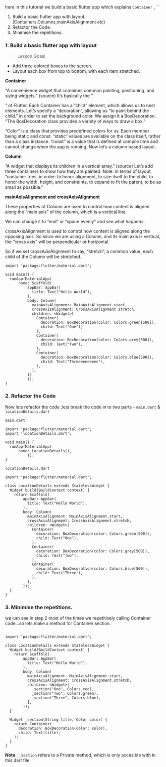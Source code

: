 


# 
here in this tutorial we build a basic flutter app which explains `Container` , ``

1. Build a basic flutter app with layout (Containers,Columns,mainAxisAlignment etc)
2. Refactor the Code.
3. Minimise the repetitions.



### 1. Build a basic flutter app with layout

> Lesson Goals
- Add three colored boxes to the screen.
- Layout each box from top to bottom, with each item stretched.


**Container**

"A convenience widget that combines common painting, positioning, and sizing widgets." (source) It’s basically the “<div>” of Flutter. 
Each Container has a “child” element, which allows us to nest elements. 
Let’s specify a “decoration”, allowing us “to paint behind the child.” in order to set the background color. We assign it a BoxDecoration. "The BoxDecoration class provides a variety of ways to draw a box." 

“Color” is a class that provides predefined colors for us. Each member being static and const. “static” values are available on the class itself, rather than a class instance. “const” is a value that is defined at compile time and cannot change when the app is running.
Now let’s a column based layout.


**Column**

“A widget that displays its children in a vertical array.” (source)
Let’s add three containers to show how they are painted. Note:  In terms of layout, “container tries, in order: to honor alignment, to size itself to the child, to honor the width, height, and constraints, to expand to fit the parent, to be as small as possible.” 


**mainAxisAlignment and crossAxisAlignment**

These properties of Column are used to control how content is aligned along the “main axis” of the column, which is a vertical line. 
 
 
We can change it to “end” or “space evenly” and see what happens.
 
crossAxisAlignment is used to control how content is aligned along the opposing axis. So since we are using a Column, and its main axis is vertical, the “cross axis” will be perpendicular or horizontal. 
 
So if we set crossAxisAlignment to say, “stretch”, a common value, each child of the Column will be stretched.



```
import 'package:flutter/material.dart';

void main() {
  runApp(MaterialApp(
      home: Scaffold(
          appBar: AppBar(
            title: Text("Hello World"),
          ),
          body: Column(
            mainAxisAlignment: MainAxisAlignment.start,
            crossAxisAlignment: CrossAxisAlignment.stretch,
            children: <Widget>[
              Container(
                decoration: BoxDecoration(color: Colors.green[500]),
                child: Text("One"),
              ),
              Container(
                decoration: BoxDecoration(color: Colors.grey[500]),
                child: Text("Two"),
              ),
              Container(
                decoration: BoxDecoration(color: Colors.blue[500]),
                child: Text("Threeeeeeeeee"),
              ),
            ],
          ))
          ));
}

```

### 2. Refactor the Code

Now lets refactor the code ,lets break the code in to two parts - `main.dart` & `locationDetails.dart`

```
main.dart

import 'package:flutter/material.dart';
import 'locationDetails.dart';

void main() {
  runApp(MaterialApp(
      home: LocationDetails(),
          ));
}
```


```
locationDetails.dart

import 'package:flutter/material.dart';

class LocationDetails extends StatelessWidget {
  Widget build(BuildContext context) {
    return Scaffold(
        appBar: AppBar(
          title: Text("Hello World"),
        ),
        body: Column(
          mainAxisAlignment: MainAxisAlignment.start,
          crossAxisAlignment: CrossAxisAlignment.stretch,
          children: <Widget>[
            Container(
              decoration: BoxDecoration(color: Colors.green[500]),
              child: Text("One"),
            ),
            Container(
              decoration: BoxDecoration(color: Colors.grey[500]),
              child: Text("Two"),
            ),
            Container(
              decoration: BoxDecoration(color: Colors.blue[500]),
              child: Text("Three"),
            ),
          ],
        ));
  }
}
```


### 3. Minimise the repetitions.


we can see in step 2 most of the times we repetitively calling Container code...so lets make a method for Container section.


```

import 'package:flutter/material.dart';

class LocationDetails extends StatelessWidget {
  Widget build(BuildContext context) {
    return Scaffold(
        appBar: AppBar(
          title: Text("Hello World"),
        ),
        body: Column(
          mainAxisAlignment: MainAxisAlignment.start,
          crossAxisAlignment: CrossAxisAlignment.stretch,
          children: <Widget>[
            _section("One", Colors.red),
            _section("Two", Colors.green),
            _section("Three", Colors.blue),
          ],
        ));
  }

  Widget _section(String title, Color color) {
    return Container(
      decoration: BoxDecoration(color: color),
      child: Text(title),
    );
  }
}

```

**Note** :  `_Section` refers to a Private method, which is only accesible with in this dart file